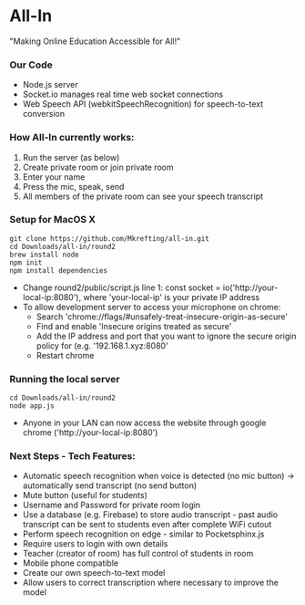 # All-In
"Making Online Education Accessible for All!"


### Our Code
* Node.js server
* Socket.io manages real time web socket connections
* Web Speech API (webkitSpeechRecognition) for speech-to-text conversion

### How All-In currently works:

1. Run the server (as below)
2. Create private room or join private room
3. Enter your name
4. Press the mic, speak, send
5. All members of the private room can see your speech transcript

### Setup for MacOS X
```
git clone https://github.com/Mkrefting/all-in.git
cd Downloads/all-in/round2
brew install node
npm init
npm install dependencies

```
* Change round2/public/script.js line 1: const socket = io('http://your-local-ip:8080'), where 'your-local-ip' is your private IP address
* To allow development server to access your microphone on chrome:
  * Search 'chrome://flags/#unsafely-treat-insecure-origin-as-secure'
  * Find and enable 'Insecure origins treated as secure'
  * Add the IP address and port that you want to ignore the secure origin policy for (e.g. '192.168.1.xyz:8080'
  * Restart chrome

### Running the local server
```
cd Downloads/all-in/round2
node app.js
```
* Anyone in your LAN can now access the website through google chrome ('http://your-local-ip:8080')

### Next Steps - Tech Features:
* Automatic speech recognition when voice is detected (no mic button) -> automatically send transcript (no send button)
* Mute button (useful for students)
* Username and Password for private room login
* Use a database (e.g. Firebase) to store audio transcript - past audio transcript can be sent to students even after complete WiFi cutout
* Perform speech recognition on edge - similar to Pocketsphinx.js
* Require users to login with own details
* Teacher (creator of room) has full control of students in room
* Mobile phone compatible
* Create our own speech-to-text model
* Allow users to correct transcription where necessary to improve the model